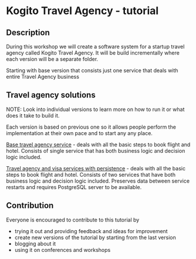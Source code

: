 # Kogito Travel Agency - tutorial

## Description

During this workshop we will create a software system for a startup travel agency called Kogito Travel Agency. It
will be build incrementally where each version will be a separate folder.

Starting with base version that consists just one service that deals with entire Travel Agency business

## Travel agency solutions

NOTE: Look into individual versions to learn more on how to run it or what does it take to build it.

Each version is based on previous one so it allows people perform the implementation at their own pace
and to start any any place.

[Base travel agency service](basic) - deals with all the basic steps to book flight and hotel.
Consists of single service that has both business logic and decision logic included. 

[Travel agency and visa services with persistence](extended) - deals with all the basic steps to book flight and hotel.
Consists of two services that have both business logic and decision logic included. Preserves data between service restarts and requires PostgreSQL server to be available.

## Contribution

Everyone is encouraged to contribute to this tutorial by

* trying it out and providing feedback and ideas for improvement
* create new versions of the tutorial by starting from the last version
* blogging about it
* using it on conferences and workshops
